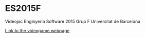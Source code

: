 # ES2015F
Videojoc Enginyeria Software 2015 Grup F
Universitat de Barcelona

[Link to the videogame webpage](http://jgirald.github.io/ES2015F/)
